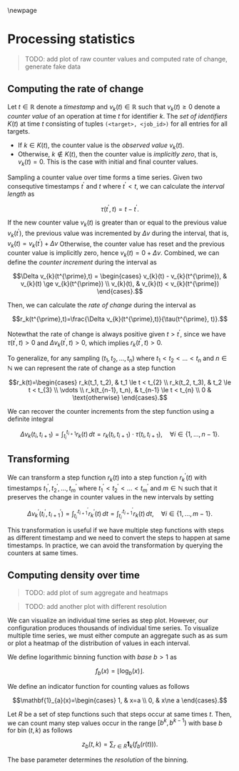 \newpage

# Processing statistics
> TODO: add plot of raw counter values and computed rate of change, generate fake data

## Computing the rate of change
Let $t\in\mathbb{R}$ denote a *timestamp* and $v_{k}(t)\in\mathbb{R}$ such that $v_{k}(t)\ge 0$ denote a *counter value* of an operation at time $t$ for identifier $k.$
The *set of identifiers* $K(t)$ at time $t$ consisting of tuples `(<target>, <job_id>)` for all entries for all targets.

- If $k\in K(t),$ the counter value is the *observed value* $v_{k}(t).$
- Otherwise, $k\notin K(t),$ then the counter value is *implicitly zero*, that is, $v_k(t)=0.$ This is the case with initial and final counter values.

Sampling a counter value over time forms a time series.
Given two consequtive timestamps $t^{\prime}$ and $t$ where $t^\prime < t,$ we can calculate the *interval length* as 

$$\tau(t^{\prime}, t) = t - t^{\prime}.$$

If the new counter value $v_{k}(t)$ is greater than or equal to the previous value $v_{k}(t^{\prime})$, the previous value was incremented by $\Delta v$ during the interval, that is, $v_{k}(t)=v_{k}(t^{\prime})+\Delta v$
Otherwise, the counter value has reset and the previous counter value is implicitly zero, hence $v_{k}(t)=0+\Delta v.$
Combined, we can define the *counter increment* during the interval as

$$\Delta v_{k}(t^{\prime},t) = 
\begin{cases}
v_{k}(t) - v_{k}(t^{\prime}), & v_{k}(t) \ge v_{k}(t^{\prime}) \\
v_{k}(t), & v_{k}(t) < v_{k}(t^{\prime})
\end{cases}.$$

Then, we can calculate the *rate of change* during the interval as

$$r_k(t^{\prime},t)=\frac{\Delta v_{k}(t^{\prime},t)}{\tau(t^{\prime}, t)}.$$

Notewthat the rate of change is always positive given $t > t^{\prime},$ since we have $\tau(t^{\prime}, t) > 0$ and $\Delta v_{k}(t^{\prime}, t) > 0,$ which implies $r_k(t^{\prime}, t) > 0.$

To generalize, for any sampling $(t_1, t_2, ..., t_n)$ where $t_1 < t_2 < ... < t_n$ and $n\in\mathbb{N}$ we can represent the rate of change as a step function

$$r_k(t)=\begin{cases}
r_k(t_1, t_2), & t_1 \le t < t_{2} \\
r_k(t_2, t_3), & t_2 \le t < t_{3} \\
\vdots \\
r_k(t_{n-1}, t_n), & t_{n-1} \le t < t_{n} \\
0 & \text{otherwise}
\end{cases}.$$

We can recover the counter increments from the step function using a definite integral

$$\Delta v_k(t_i, t_{i+1})=\int_{t_{i}}^{t_{i+1}} r_k(t)\,dt = r_k(t_i, t_{i+1}) \cdot \tau(t_{i}, t_{i+1}),\quad \forall i\in\{1,...,n-1\}.$$


## Transforming
We can transform a step function $r_k(t)$ into a step function $r_k^\prime(t)$ with timestamps $t_1^{\prime}, t_2^{\prime}, ..., t_m^{\prime}$ where $t_1^{\prime} < t_2^{\prime} < ... < t_m^{\prime}$ and $m\in\mathbb{N}$ such that it preserves the change in counter values in the new intervals by setting

$$\Delta v_k^{\prime}(t_i^{\prime}, t_{i+1}^{\prime})=\int_{t_{i}^{\prime}}^{t_{i+1}^{\prime}} r_k^{\prime}(t)\,dt = \int_{t_{i}^{\prime}}^{t_{i+1}^{\prime}} r_k(t)\,dt,\quad \forall i\in\{1,...,m-1\}.$$

This transformation is useful if we have multiple step functions with steps as different timestamp and we need to convert the steps to happen at same timestamps.
In practice, we can avoid the transformation by querying the counters at same times.


## Computing density over time
> TODO: add plot of sum aggregate and heatmaps

> TODO: add another plot with different resolution

We can visualize an individual time series as step plot.
However, our configuration produces thousands of individual time series.
To visualize multiple time series, we must either compute an aggregate such as as sum or plot a heatmap of the distribution of values in each interval.

We define logarithmic binning function with *base* $b > 1$ as

$$f_{b}(x)=\lfloor \log_{b}(x) \rfloor.$$

We define an indicator function for counting values as follows

$$\mathbf{1}_{a}(x)=\begin{cases}
1, & x=a \\
0, & x\ne a
\end{cases}.$$

Let $R$ be a set of step functions such that steps occur at same times $t.$
Then, we can count many step values occur in the range $[b^k,b^{k-1})$ with base $b$ for bin $(t, k)$ as follows

$$z_{b}(t, k)=\sum_{r\in R} \mathbf{1}_{k}(f_b(r(t))).$$

The base parameter determines the *resolution* of the binning.

